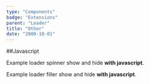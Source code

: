 ```yaml
---
type: "Components"
badge: "Extensions"
parent: "Loader"
title: "Other"
date: "2000-10-01"
---
```


##Javascript

Example loader spinner show and hide **with javascript**.

<demo>
  <demovanilla src="vanilla/components/loader/js-spinner">
  </demovanilla>
</demo>

Example loader filler show and hide **with javascript**.

<demo>
  <demovanilla src="vanilla/components/loader/js-filler">
  </demovanilla>
</demo>
